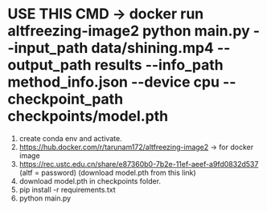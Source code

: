 
# USE THIS CMD -> docker run altfreezing-image2 python main.py --input_path data/shining.mp4 --output_path results --info_path method_info.json --device cpu --checkpoint_path checkpoints/model.pth
1. create conda env and activate.
2. https://hub.docker.com/r/tarunam172/altfreezing-image2 -> for docker image
3. https://rec.ustc.edu.cn/share/e87360b0-7b2e-11ef-aeef-a9fd0832d537 (altf = password) (download model.pth from this link)
4. download model.pth in checkpoints folder.
5. pip install -r requirements.txt
6. python main.py


